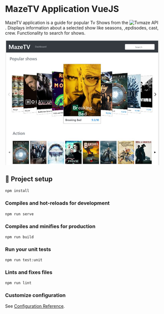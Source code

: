 # MazeTV Application VueJS

MazeTV application is a guide for popular Tv Shows from the ![Tvmaze API](http://www.tvmaze.com/api). Displays information about a selected show like seasons, ,epdisodes, cast, crew. Functionality to search for shows.

![MazeTV](https://github.com/Venkatram92/MazeTV/blob/master/MazeTV.JPG)

## :page_with_curl: Project setup
```
npm install
```

### Compiles and hot-reloads for development
```
npm run serve
```

### Compiles and minifies for production
```
npm run build
```

### Run your unit tests
```
npm run test:unit
```

### Lints and fixes files
```
npm run lint
```

### Customize configuration
See [Configuration Reference](https://cli.vuejs.org/config/).
